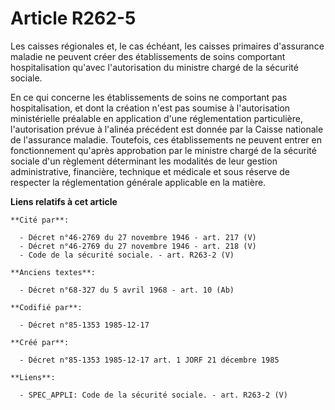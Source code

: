 # Article R262-5

Les caisses régionales et, le cas échéant, les caisses primaires d'assurance maladie ne peuvent créer des établissements de
soins comportant hospitalisation qu'avec l'autorisation du ministre chargé de la sécurité sociale.

En ce qui concerne les établissements de soins ne comportant pas hospitalisation, et dont la création n'est pas soumise à
l'autorisation ministérielle préalable en application d'une réglementation particulière, l'autorisation prévue à l'alinéa
précédent est donnée par la Caisse nationale de l'assurance maladie. Toutefois, ces établissements ne peuvent entrer en
fonctionnement qu'après approbation par le ministre chargé de la sécurité sociale d'un règlement déterminant les modalités de
leur gestion administrative, financière, technique et médicale et sous réserve de respecter la réglementation générale
applicable en la matière.

**Liens relatifs à cet article**

	**Cité par**:

	  - Décret n°46-2769 du 27 novembre 1946 - art. 217 (V)
	  - Décret n°46-2769 du 27 novembre 1946 - art. 218 (V)
	  - Code de la sécurité sociale. - art. R263-2 (V)

	**Anciens textes**:

	  - Décret n°68-327 du 5 avril 1968 - art. 10 (Ab)

	**Codifié par**:

	  - Décret n°85-1353 1985-12-17

	**Créé par**:

	  - Décret n°85-1353 1985-12-17 art. 1 JORF 21 décembre 1985

	**Liens**:

	  - SPEC_APPLI: Code de la sécurité sociale. - art. R263-2 (V)
